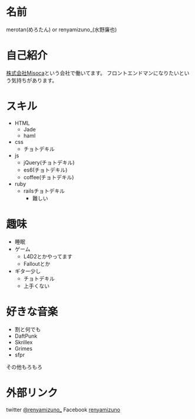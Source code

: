 # 名前
merotan(めろたん) or renyamizuno_(水野廉也)

# 自己紹介
[株式会社Misoca](https://www.misoca.jp/)という会社で働いてます。
フロントエンドマンになりたいという気持ちがあります。

# スキル
- HTML
  - Jade
  - haml
- css
  - チョトデキル
- js
  - jQuery(チョトデキル)
  - es6(チョトデキル)
  - coffee(チョトデキル)
- ruby
  - railsチョトデキル
    - 難しい

# 趣味
- 睡眠
- ゲーム
  - L4D2とかやってます
  - Falloutとか
- ギター少し
  - チョトデキル
  - 上手くない

# 好きな音楽
- 割と何でも
- DaftPunk
- Skrillex
- Grimes
- sfpr

その他もろもろ

# 外部リンク
twitter [@renyamizuno_](https://twitter.com/renyamizuno_)
Facebook [renyamizuno](https://www.facebook.com/mizuno.renya)
